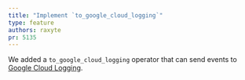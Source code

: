 ```yaml
---
title: "Implement `to_google_cloud_logging`"
type: feature
authors: raxyte
pr: 5135
---
```


We added a `to_google_cloud_logging` operator that can send events to [Google
Cloud Logging](https://cloud.google.com/logging).
